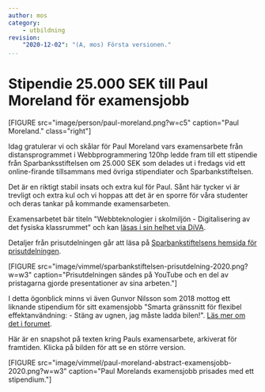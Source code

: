 ```yaml
---
author: mos
category:
    - utbildning
revision:
    "2020-12-02": "(A, mos) Första versionen."
...
```

Stipendie 25.000 SEK till Paul Moreland för examensjobb
==================================

[FIGURE src="image/person/paul-moreland.png?w=c5" caption="Paul Moreland." class="right"]

Idag gratulerar vi och skålar för Paul Moreland vars examensarbete från distansprogrammet i Webbprogrammering 120hp ledde fram till ett stipendie från Sparbanksstiftelsen om 25.000 SEK som delades ut i fredags vid ett online-firande tillsammans med övriga stipendiater och Sparbankstiftelsen.

Det är en riktigt stabil insats och extra kul för Paul. Sånt här tycker vi är trevligt och extra kul och vi hoppas att det är en sporre för våra studenter och deras tankar på kommande examensarbeten.

<!--more-->

Examensarbetet bär titeln "Webbteknologier i skolmiljön - Digitalisering av det fysiska klassrummet" och kan [läsas i sin helhet via DiVA](http://bth.diva-portal.org/smash/record.jsf?pid=diva2%3A1445536&dswid=-1865).

Detaljer från prisutdelningen går att läsa på [Sparbankstiftelsens hemsida för prisutdelningen](https://sparbanksstiftelsenkronan.se/stipendier-blekinge-tekniska-hogskola-2020).

[FIGURE src="image/vimmel/sparbankstiftelsen-prisutdelning-2020.png?w=w3" caption="Prisutdelningen sändes på YouTube och en del av pristagarna gjorde presentationer av sina arbeten."]

I detta ögonblick minns vi även Gunvor Nilsson som 2018 mottog ett liknande stipendium för sitt examensjobb "Smarta gränssnitt för flexibel effektanvändning: - Stäng av ugnen, jag måste ladda bilen!". [Läs mer om det i forumet](https://dbwebb.se/forum/viewtopic.php?f=32&t=8060).

Här är en snapshot på texten kring Pauls examensarbete, arkiverat för framtiden. Klicka på bilden för att se en större version.

[FIGURE src="image/vimmel/paul-moreland-abstract-examensjobb-2020.png?w=w3" caption="Paul Morelands examensjobb prisades med ett stipendium."]
